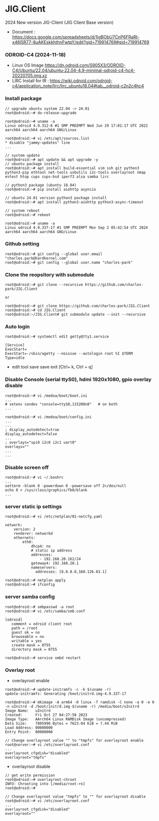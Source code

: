 # JIG.Client
2024 New version JIG-Client (JIG Client Base version)
* Document : https://docs.google.com/spreadsheets/d/1igBObU7CnP6FRaRt-x46l5R77-8uAKEskkhthnFwtpY/edit?gid=719914769#gid=719914769

### ODROID-C4 (2024-11-18)
* Linux OS Image https://dn.odroid.com/S905X3/ODROID-C4/Ubuntu/22.04/ubuntu-22.04-4.9-minimal-odroid-c4-hc4-20220705.img.xz
* LIRC Install for IR : https://wiki.odroid.com/odroid-c4/application_note/lirc/lirc_ubuntu18.04#tab__odroid-c2n2c4hc4

### Install package
```
// upgrade ubuntu system 22.04 -> 24.01
root@odroid:~# do-release-upgrade

root@odroid:~# uname -a
Linux odroid 4.9.312-6 #1 SMP PREEMPT Wed Jun 29 17:01:17 UTC 2022 aarch64 aarch64 aarch64 GNU/Linux

root@odroid:~# vi /etc/apt/sources.list
* disable "jammy-updates" line
...

// system update
root@odroid:~# apt update && apt upgrade -y
// ubuntu package install
root@odroid:~# apt install build-essential vim ssh git python3 python3-pip ethtool net-tools usbutils i2c-tools overlayroot nmap evtest htop cups cups-bsd iperf3 alsa samba lirc

// python3 package (ubuntu 18.04)
root@odroid:~# pip install aiohttp asyncio

// ubuntu 24.01 version python3 package install
root@odroid:~# apt install python3-aiohttp python3-async-timeout

// system reboot
root@odroid:~# reboot

root@odroid:~# uname -a
Linux odroid 4.9.337-17 #1 SMP PREEMPT Mon Sep 2 05:42:54 UTC 2024 aarch64 aarch64 aarch64 GNU/Linux

```

### Github setting
```
root@odroid:~# git config --global user.email "charles.park@hardkernel.com"
root@odroid:~# git config --global user.name "charles-park"
```

### Clone the reopsitory with submodule
```
root@odroid:~# git clone --recursive https://github.com/charles-park/JIG.Client

or

root@odroid:~# git clone https://github.com/charles-park/JIG.Client
root@odroid:~# cd JIG.Client
root@odroid:~/JIG.Client# git submodule update --init --recursive
```

### Auto login
```
root@odroid:~# systemctl edit getty@tty1.service
```
```
[Service]
ExecStart=
ExecStart=-/sbin/agetty --noissue --autologin root %I $TERM
Type=idle
```
* edit tool save
  save exit [Ctrl+ k, Ctrl + q]

### Disable Console (serial ttyS0), hdmi 1920x1080, gpio overlay disable
```
root@odroid:~# vi /medoa/boot/boot.ini
...
# setenv condev "console=ttyS0,115200n8"   # on both
...

root@odroid:~# vi /medoa/boot/config.ini
...
...
; display_autodetect=true
display_autodetect=false
...
; overlays="spi0 i2c0 i2c1 uart0"
overlays=""
...
...
```
### Disable screen off
```
root@odroid:~# vi ~/.bashrc
...
setterm -blank 0 -powerdown 0 -powersave off 2>/dev/null
echo 0 > /sys/class/graphics/fb0/blank
...
```

### server static ip settings
```
root@odroid:~# vi /etc/netplan/01-netcfg.yaml
```
```
network:
    version: 2
    renderer: networkd
    ethernets:
        eth0:
            dhcp4: no
            # static ip address
            addresses:
                - 192.168.20.162/24
            gateway4: 192.168.20.1
            nameservers:
              addresses: [8.8.8.8,168.126.63.1]

```
```
root@odroid:~# netplan apply
root@odroid:~# ifconfig
```

### server samba config
```
root@odroid:~# smbpasswd -a root
root@odroid:~# vi /etc/samba/smb.conf
```
```
[odroid]
   comment = odroid client root
   path = /root
   guest ok = no
   browseable = no
   writable = yes
   create mask = 0755
   directory mask = 0755
```
```
root@odroid:~# service smbd restart
```

### Overlay root
* overlayroot enable
```
root@odroid:~# update-initramfs -c -k $(uname -r)
update-initramfs: Generating /boot/initrd.img-4.9.337-17

root@odroid:~# mkimage -A arm64 -O linux -T ramdisk -C none -a 0 -e 0 -n uInitrd -d /boot/initrd.img-$(uname -r) /media/boot/uInitrd 
Image Name:   uInitrd
Created:      Fri Oct 27 04:27:58 2023
Image Type:   AArch64 Linux RAMDisk Image (uncompressed)
Data Size:    7805996 Bytes = 7623.04 KiB = 7.44 MiB
Load Address: 00000000
Entry Point:  00000000

// Change overlayroot value "" to "tmpfs" for overlayroot enable
root@server:~# vi /etc/overlayroot.conf
...
overlayroot_cfgdisk="disabled"
overlayroot="tmpfs"
```
* overlayroot disable
```
// get write permission
root@odroid:~# overlayroot-chroot 
INFO: Chrooting into [/media/root-ro]
root@odroid:~# 

// Change overlayroot value "tmpfs" to "" for overlayroot disable
root@odroid:~# vi /etc/overlayroot.conf
...
overlayroot_cfgdisk="disabled"
overlayroot=""
```


